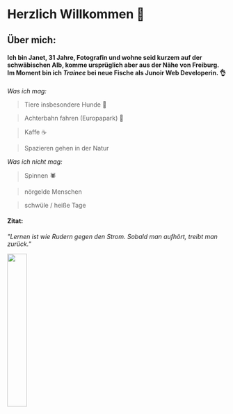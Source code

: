 # Herzlich Willkommen 👋

## Über mich:

#### Ich bin Janet, 31 Jahre, Fotografin und wohne seid kurzem auf der schwäbischen Alb, komme ursprüglich aber aus der Nähe von Freiburg. Im Moment bin ich _Trainee_ bei neue Fische als Junoir Web Developerin. :ok_hand:

_Was ich mag:_

> Tiere insbesondere Hunde :dog:

> Achterbahn fahren (Europapark) :roller_coaster:

> Kaffe :coffee:

> Spazieren gehen in der Natur

_Was ich nicht mag:_

> Spinnen 🕷️

> nörgelde Menschen

> schwüle / heiße Tage

#### Zitat:

_"Lernen ist wie Rudern gegen den Strom. Sobald man aufhört, treibt man zurück."_

<img src=https://www.zahnarztpraxis-gross-schilling.de/images/919/rudern00003.gif width=30% height=30%>
